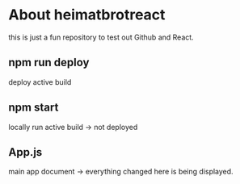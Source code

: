 # About heimatbrotreact
this is just a fun repository to test out Github and React.

## npm run deploy
deploy active build

## npm start
locally run active build -> not deployed

## App.js
main app document -> everything changed here is being displayed.
